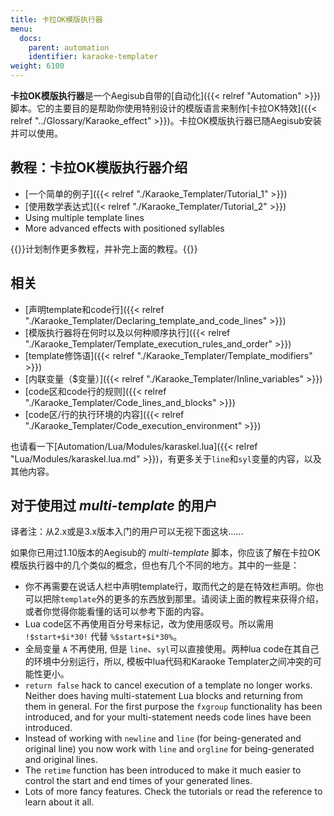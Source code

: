 ```yaml
---
title: 卡拉OK模版执行器
menu:
  docs:
    parent: automation
    identifier: karaoke-templater
weight: 6100
---
```


**卡拉OK模版执行器**是一个Aegisub自带的\[自动化\]({{\< relref "Automation" >}})脚本。它的主要目的是帮助你使用特别设计的模版语言来制作\[卡拉OK特效\]({{\< relref "../Glossary/Karaoke_effect" >}})。卡拉OK模版执行器已随Aegisub安装并可以使用。

## 教程：卡拉OK模版执行器介绍

- \[一个简单的例子\]({{\< relref "./Karaoke_Templater/Tutorial_1" >}})
- \[使用数学表达式\]({\< relref "./Karaoke_Templater/Tutorial_2" >}})
- Using multiple template lines
- More advanced effects with positioned syllables

{{<todo>}}计划制作更多教程，并补完上面的教程。{{</todo>}}

## 相关

- \[声明template和code行\]({{\< relref "./Karaoke_Templater/Declaring_template_and_code_lines" >}})
- \[模版执行器将在何时以及以何种顺序执行\]({{\< relref "./Karaoke_Templater/Template_execution_rules_and_order" >}})
- \[template修饰语\]({{\< relref "./Karaoke_Templater/Template_modifiers" >}})
- \[内联变量（$变量）\]({{\< relref "./Karaoke_Templater/Inline_variables" >}})
- \[code区和code行的规则\]({{\< relref "./Karaoke_Templater/Code_lines_and_blocks" >}})
- \[code区/行的执行环境的内容\]({{\< relref "./Karaoke_Templater/Code_execution_environment" >}})

也请看一下\[Automation/Lua/Modules/karaskel.lua\]({{\< relref "Lua/Modules/karaskel.lua.md" >}})，有更多关于`line`和`syl`变量的内容，以及其他内容。

## 对于使用过 *multi-template* 的用户

译者注：从2.x或是3.x版本入门的用户可以无视下面这块......

如果你已用过1.10版本的Aegisub的 *multi-template*
脚本，你应该了解在卡拉OK模版执行器中的几个类似的概念，但也有几个不同的地方。其中的一些是：

- 你不再需要在说话人栏中声明template行，取而代之的是在特效栏声明。你也可以把除`template`外的更多的东西放到那里。请阅读上面的教程来获得介绍，或者你觉得你能看懂的话可以参考下面的内容。
- Lua code区不再使用百分号来标记，改为使用感叹号。所以需用
  `!$start+$i*30!` 代替 `%$start+$i*30%`。
- 全局变量 `A` 不再使用, 但是 `line`、`syl`可以直接使用。两种lua
  code在其自己的环境中分别运行，所以, 模板中lua代码和Karaoke
  Templater之间冲突的可能性更小。
- `return false` hack to cancel execution of a template no longer
  works. Neither does having multi-statement Lua blocks and returning
  from them in general. For the first purpose the `fxgroup`
  functionality has been introduced, and for your multi-statement
  needs code lines have been introduced.
- Instead of working with `newline` and `line` (for being-generated
  and original line) you now work with `line` and `orgline` for
  being-generated and original lines.
- The `retime` function has been introduced to make it much easier to
  control the start and end times of your generated lines.
- Lots of more fancy features. Check the tutorials or read the
  reference to learn about it all.
